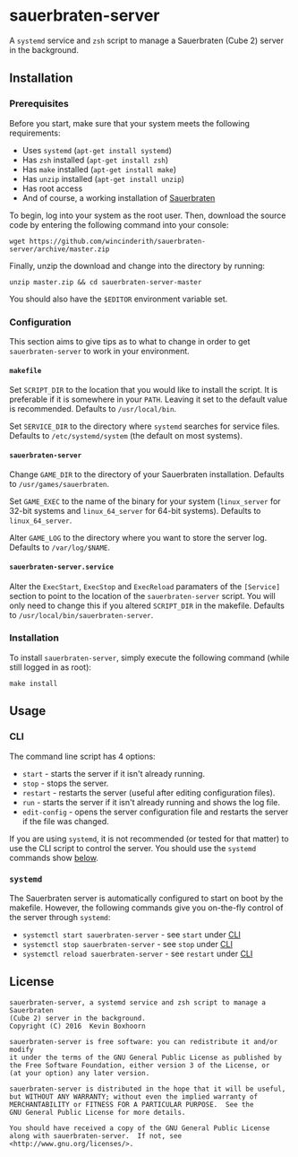 # sauerbraten-server
A `systemd` service and `zsh` script to manage a Sauerbraten (Cube 2) server in the background.

## Installation

### Prerequisites
Before you start, make sure that your system meets the following requirements:
 - Uses `systemd` (`apt-get install systemd`)
 - Has `zsh` installed (`apt-get install zsh`)
 - Has `make` installed (`apt-get install make`)
 - Has `unzip` installed (`apt-get install unzip`)
 - Has root access
 - And of course, a working installation of [Sauerbraten](http://sauerbraten.org/)

To begin, log into your system as the root user. Then, download the source code by entering the following command into your console:

	wget https://github.com/wincinderith/sauerbraten-server/archive/master.zip
	
Finally, unzip the download and change into the directory by running:

	unzip master.zip && cd sauerbraten-server-master

You should also have the `$EDITOR` environment variable set.

### Configuration
This section aims to give tips as to what to change in order to get `sauerbraten-server` to work in your environment.

#### `makefile`
Set `SCRIPT_DIR` to the location that you would like to install the script. It is preferable if it is somewhere in your `PATH`. Leaving it set to the default value is recommended. Defaults to `/usr/local/bin`.

Set `SERVICE_DIR` to the directory where `systemd` searches for service files. Defaults to `/etc/systemd/system` (the default on most systems).

#### `sauerbraten-server`
Change `GAME_DIR` to the directory of your Sauerbraten installation. Defaults to `/usr/games/sauerbraten`.

Set `GAME_EXEC` to the name of the binary for your system (`linux_server` for 32-bit systems and `linux_64_server` for 64-bit systems). Defaults to `linux_64_server`.

Alter `GAME_LOG` to the directory where you want to store the server log. Defaults to `/var/log/$NAME`.

#### `sauerbraten-server.service`
Alter the `ExecStart`, `ExecStop` and `ExecReload` paramaters of the `[Service]` section to point to the location of the `sauerbraten-server` script. You will only need to change this if you altered `SCRIPT_DIR` in the makefile. Defaults to `/usr/local/bin/sauerbraten-server`.

### Installation
To install `sauerbraten-server`, simply execute the following command (while still logged in as root):

	make install

## Usage

### CLI
The command line script has 4 options:
 - `start` - starts the server if it isn't already running.
 - `stop` - stops the server.
 - `restart` - restarts the server (useful after editing configuration files).
 - `run` - starts the server if it isn't already running and shows the log file.
 - `edit-config` - opens the server configuration file and restarts the server if the file was changed.

If you are using `systemd`, it is not recommended (or tested for that matter) to use the CLI script to control the server. You should use the `systemd` commands show [below](#systemd).

### `systemd`
The Sauerbraten server is automatically configured to start on boot by the makefile. However, the following commands give you on-the-fly control of the server through `systemd`:
 - `systemctl start sauerbraten-server` - see `start` under [CLI](#cli)
 - `systemctl stop sauerbraten-server` - see `stop` under [CLI](#cli)
 - `systemctl reload sauerbraten-server` - see `restart` under [CLI](#cli)

## License

    sauerbraten-server, a systemd service and zsh script to manage a Sauerbraten
   	(Cube 2) server in the background.
    Copyright (C) 2016  Kevin Boxhoorn

    sauerbraten-server is free software: you can redistribute it and/or modify
    it under the terms of the GNU General Public License as published by
    the Free Software Foundation, either version 3 of the License, or
    (at your option) any later version.

    sauerbraten-server is distributed in the hope that it will be useful,
    but WITHOUT ANY WARRANTY; without even the implied warranty of
    MERCHANTABILITY or FITNESS FOR A PARTICULAR PURPOSE.  See the
    GNU General Public License for more details.

    You should have received a copy of the GNU General Public License
    along with sauerbraten-server.  If not, see <http://www.gnu.org/licenses/>.
